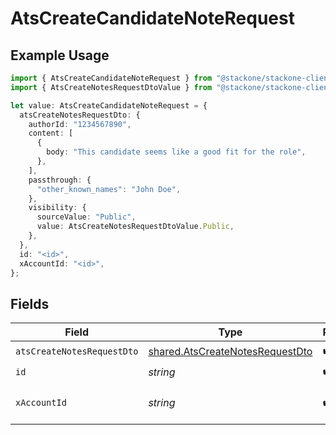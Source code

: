 # AtsCreateCandidateNoteRequest

## Example Usage

```typescript
import { AtsCreateCandidateNoteRequest } from "@stackone/stackone-client-ts/sdk/models/operations";
import { AtsCreateNotesRequestDtoValue } from "@stackone/stackone-client-ts/sdk/models/shared";

let value: AtsCreateCandidateNoteRequest = {
  atsCreateNotesRequestDto: {
    authorId: "1234567890",
    content: [
      {
        body: "This candidate seems like a good fit for the role",
      },
    ],
    passthrough: {
      "other_known_names": "John Doe",
    },
    visibility: {
      sourceValue: "Public",
      value: AtsCreateNotesRequestDtoValue.Public,
    },
  },
  id: "<id>",
  xAccountId: "<id>",
};
```

## Fields

| Field                                                                                     | Type                                                                                      | Required                                                                                  | Description                                                                               |
| ----------------------------------------------------------------------------------------- | ----------------------------------------------------------------------------------------- | ----------------------------------------------------------------------------------------- | ----------------------------------------------------------------------------------------- |
| `atsCreateNotesRequestDto`                                                                | [shared.AtsCreateNotesRequestDto](../../../sdk/models/shared/atscreatenotesrequestdto.md) | :heavy_check_mark:                                                                        | N/A                                                                                       |
| `id`                                                                                      | *string*                                                                                  | :heavy_check_mark:                                                                        | N/A                                                                                       |
| `xAccountId`                                                                              | *string*                                                                                  | :heavy_check_mark:                                                                        | The account identifier                                                                    |